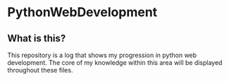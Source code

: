 # PythonWebDevelopment
## What is this?
This repository is a log that shows my progression in python web development. The core of my knowledge within this area will be displayed throughout these files.
